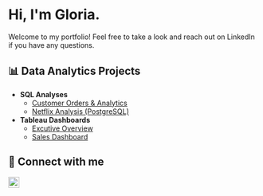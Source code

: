 <h1>Hi, I'm Gloria.</h1>
Welcome to my portfolio! Feel free to take a look and reach out on LinkedIn if you have any questions.

<!--
<h1>Hi, I'm Gloria, an <a href="https://www.linkedin.com/in/yeahglo/">IT Professional</a></h1>

<h2>👩🏻‍💻 Information Technology Projects</h2>


- <b>osTicket (Help Desk Ticketing System)</b>
  - [osTicket: Prerequisites and Installation](https://github.com/yeahglo/osticket-prereqs)
  - [osTicket: Post-Installation Configuration](https://github.com/yeahglo/post-install-config)
  - [osTicket: Ticket Lifecycle Examples](https://github.com/yeahglo/ticket-lifecycle)
- <b>Microsoft Azure</b>
  - [Configuring On-premises Active Directory within Azure VMs](https://github.com/yeahglo/configure-ad)
  - [Network Security Groups (NSGs) and Inspecting Network Protocols](https://github.com/yeahglo/azure-network-protocols)
-->
<h2>📊 Data Analytics Projects</h2>

- <b>SQL Analyses</b>
  - [Customer Orders & Analytics](https://github.com/yeahglo/SQL/blob/main/Customers%20%26%20Orders%20Analytics)
  - [Netflix Analysis (PostgreSQL)](https://github.com/yeahglo/SQL/blob/main/Netflix%20Analysis%20(PostgreSQL))
- <b>Tableau Dashboards</b>
  - [Excutive Overview](https://public.tableau.com/app/profile/gloria/viz/ExecutiveOverview-SampleSuperstore_16769916744370/ExecutiveOverview)
  - [Sales Dashboard](https://public.tableau.com/app/profile/gloria/viz/SalesDashboard-February2019/SalesOrders)

<h2>💬 Connect with me</h2>

[<img align="left" alt="Gloria Lopez | LinkedIn" width="22px" src="https://cdn.jsdelivr.net/npm/simple-icons@v3/icons/linkedin.svg" />][linkedin]

[linkedin]: https://www.linkedin.com/in/yeahglo
